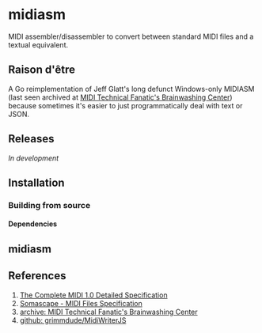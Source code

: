# midiasm

MIDI assembler/disassembler to convert between standard MIDI files and a textual equivalent.

## Raison d'être

A Go reimplementation of Jeff Glatt's long defunct Windows-only MIDIASM (last seen archived at [MIDI Technical Fanatic's Brainwashing Center](http://midi.teragonaudio.com)) because sometimes it's easier to just programmatically deal with text or JSON.

## Releases

*In development*

## Installation

### Building from source

#### Dependencies

## midiasm

## References

1. [The Complete MIDI 1.0 Detailed Specification](https://www.midi.org/specifications/item/the-midi-1-0-specification)
2. [Somascape - MIDI Files Specification](http://www.somascape.org/midi/tech/mfile.html)
3. [archive: MIDI Technical Fanatic's Brainwashing Center](http://midi.teragonaudio.com)
4. [github: grimmdude/MidiWriterJS](https://github.com/grimmdude/MidiWriterJS)





